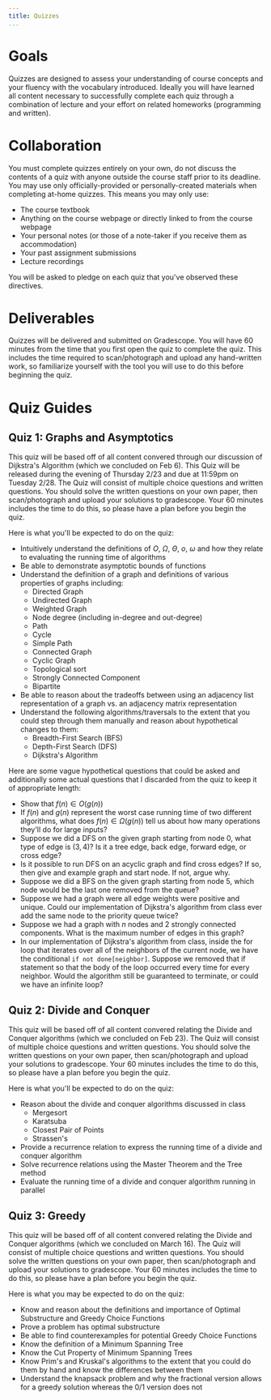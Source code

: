 ```yaml
---
title: Quizzes
...
```




# Goals

Quizzes are designed to assess your understanding of course concepts and your fluency with the vocabulary introduced. Ideally you will have learned all content necessary to successfully complete each quiz through a combination of lecture and your effort on related homeworks (programming and written).

# Collaboration

You must complete quizzes entirely on your own, do not discuss the contents of a quiz with anyone outside the course staff prior to its deadline. You may use only officially-provided or personally-created materials when completing at-home quizzes. This means you may only use:

- The course textbook
- Anything on the course webpage or directly linked to from the course webpage
- Your personal notes (or those of a note-taker if you receive them as accommodation)
- Your past assignment submissions
- Lecture recordings

You will be asked to pledge on each quiz that you've observed these directives.

# Deliverables

Quizzes will be delivered and submitted on Gradescope. You will have 60 minutes from the time that you first open the quiz to complete the quiz. This includes the time required to scan/photograph and upload any hand-written work, so familiarize yourself with the tool you will use to do this before beginning the quiz.

# Quiz Guides

## Quiz 1: Graphs and Asymptotics

This quiz will be based off of all content convered through our discussion of Dijkstra's Algorithm (which we concluded on Feb 6). This Quiz will be released during the evening of Thursday 2/23 and due at 11:59pm on Tuesday 2/28. The Quiz will consist of multiple choice questions and written questions. You should solve the written questions on your own paper, then scan/photograph and upload your solutions to gradescope. Your 60 minutes includes the time to do this, so please have a plan before you begin the quiz.

Here is what you'll be expected to do on the quiz:

- Intuitively understand the definitions of $O$, $\Omega$, $\Theta$, $o$, $\omega$ and how they relate to evaluating the running time of algorithms
- Be able to demonstrate asymptotic bounds of functions
- Understand the definition of a graph and definitions of various properties of graphs including:
    - Directed Graph
    - Undirected Graph
    - Weighted Graph
    - Node degree (including in-degree and out-degree)
    - Path
    - Cycle
    - Simple Path
    - Connected Graph
    - Cyclic Graph
    - Topological sort
    - Strongly Connected Component
    - Bipartite
- Be able to reason about the tradeoffs between using an adjacency list representation of a graph vs. an adjacency matrix representation
- Understand the following algorithms/traversals to the extent that you could step through them manually and reason about hypothetical changes to them:
  - Breadth-First Search (BFS)
  - Depth-First Search (DFS)
  - Dijkstra's Algorithm

Here are some vague hypothetical questions that could be asked and additionally some actual questions that I discarded from the quiz to keep it of appropriate length:

- Show that $f(n)\in O(g(n))$
- If $f(n)$ and $g(n)$ represent the worst case running time of two different algorithms, what does $f(n)\in \Omega(g(n))$ tell us about how many operations they'll do for large inputs?
- Suppose we did a DFS on the given graph starting from node $0$, what type of edge is $(3,4)$? Is it a tree edge, back edge, forward edge, or cross edge?
- Is it possible to run DFS on an acyclic graph and find cross edges? If so, then give and example graph and start node. If not, argue why.
- Suppose we did a BFS on the given graph starting from node $5$, which node would be the last one removed from the queue?
- Suppose we had a graph were all edge weights were positive and unique. Could our implementation of Dijkstra's algorithm from class ever add the same node to the priority queue twice?
- Suppose we had a graph with $n$ nodes and $2$ strongly connected components. What is the maximum number of edges in this graph?
- In our implementation of Dijkstra's algorithm from class, inside the for loop that iterates over all of the neighbors of the current node, we have the conditional `if not done[neighbor]`. Suppose we removed that if statement so that the body of the loop occurred every time for every neighbor. Would the algorithm still be guaranteed to terminate, or could we have an infinite loop?

## Quiz 2: Divide and Conquer

This quiz will be based off of all content convered relating the Divide and Conquer algorithms (which we concluded on Feb 23). The Quiz will consist of multiple choice questions and written questions. You should solve the written questions on your own paper, then scan/photograph and upload your solutions to gradescope. Your 60 minutes includes the time to do this, so please have a plan before you begin the quiz.

Here is what you'll be expected to do on the quiz:

- Reason about the divide and conquer algorithms discussed in class
    - Mergesort
    - Karatsuba
    - Closest Pair of Points
    - Strassen's
- Provide a recurrence relation to express the running time of a divide and conquer algorithm
- Solve recurrence relations using the Master Theorem and the Tree method
- Evaluate the running time of a divide and conquer algorithm running in parallel

## Quiz 3: Greedy

This quiz will be based off of all content convered relating the Divide and Conquer algorithms (which we concluded on March 16). The Quiz will consist of multiple choice questions and written questions. You should solve the written questions on your own paper, then scan/photograph and upload your solutions to gradescope. Your 60 minutes includes the time to do this, so please have a plan before you begin the quiz.

Here is what you may be expected to do on the quiz:

- Know and reason about the definitions and importance of Optimal Substructure and Greedy Choice Functions
- Prove a problem has optimal substructure
- Be able to find counterexamples for potential Greedy Choice Functions
- Know the definition of a Minimum Spanning Tree
- Know the Cut Property of Minimum Spanning Trees
- Know Prim's and Kruskal's algorithms to the extent that you could do them by hand and know the differences between them
- Understand the knapsack problem and why the fractional version allows for a greedy solution whereas the 0/1 version does not

